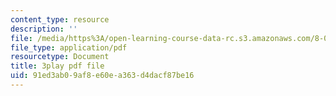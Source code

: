 ```yaml
---
content_type: resource
description: ''
file: /media/https%3A/open-learning-course-data-rc.s3.amazonaws.com/8-01sc-classical-mechanics-fall-2016/91ed3ab09af8e60ea363d4dacf87be16_ZApVXJZF7pE.pdf
file_type: application/pdf
resourcetype: Document
title: 3play pdf file
uid: 91ed3ab0-9af8-e60e-a363-d4dacf87be16
---
```

